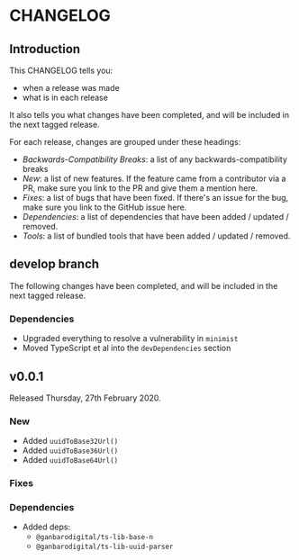 # CHANGELOG

## Introduction

This CHANGELOG tells you:

* when a release was made
* what is in each release

It also tells you what changes have been completed, and will be included in the next tagged release.

For each release, changes are grouped under these headings:

* _Backwards-Compatibility Breaks_: a list of any backwards-compatibility breaks
* _New_: a list of new features. If the feature came from a contributor via a PR, make sure you link to the PR and give them a mention here.
* _Fixes_: a list of bugs that have been fixed. If there's an issue for the bug, make sure you link to the GitHub issue here.
* _Dependencies_: a list of dependencies that have been added / updated / removed.
* _Tools_: a list of bundled tools that have been added / updated / removed.

## develop branch

The following changes have been completed, and will be included in the next tagged release.

### Dependencies

* Upgraded everything to resolve a vulnerability in `minimist`
* Moved TypeScript et al into the `devDependencies` section

## v0.0.1

Released Thursday, 27th February 2020.

### New

* Added `uuidToBase32Url()`
* Added `uuidToBase36Url()`
* Added `uuidToBase64Url()`

### Fixes

### Dependencies

* Added deps:
  - `@ganbarodigital/ts-lib-base-n`
  - `@ganbarodigital/ts-lib-uuid-parser`
